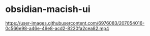 # obsidian-macish-ui


https://user-images.githubusercontent.com/6976083/207054016-0c566e98-a46e-49e8-acd2-8220fa2cea82.mp4

